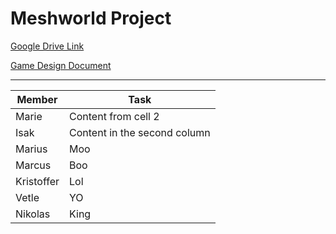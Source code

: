 # Meshworld Project
[Google Drive Link](https://drive.google.com/drive/folders/1ewm97GV2_RoDZrbN839_oeKd5ePks9ZK)

[Game Design Document](https://docs.google.com/document/d/1jaAvZP7iOYEu86sLENo6Z_TmuupGnL39cnVUQQhh994)

___


Member | Task
------------ | -------------
Marie | Content from cell 2
Isak | Content in the second column
Marius | Moo
Marcus | Boo
Kristoffer | Lol
Vetle | YO
Nikolas | King

